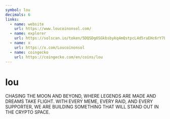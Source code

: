 ```yaml
---
symbol: lou
decimals: 6
links:
  - name: website
    url: https://www.loucoinonsol.com/
  - name: explorer
    url: https://solscan.io/token/5DQSDg6SGkbsbykq4mQstpcL4d5raEHc6rY7LgBwpump
  - name: x
    url: https://x.com/Loucoinonsol
  - name: coingecko
    url: https://coingecko.com/en/coins/lou
---
```


# lou

CHASING THE MOON AND BEYOND, WHERE LEGENDS ARE MADE AND DREAMS TAKE FLIGHT. WITH EVERY MEME, EVERY RAID, AND EVERY SUPPORTER, WE ARE BUILDING SOMETHING THAT WILL STAND OUT IN THE CRYPTO SPACE.
